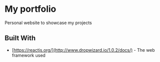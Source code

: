 # My portfolio 

Personal website to showcase my projects



## Built With

* [https://reactjs.org/](http://www.dropwizard.io/1.0.2/docs/) - The web framework used




